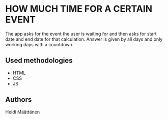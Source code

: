 # HOW MUCH TIME FOR A CERTAIN EVENT

The app asks for the event the user is waiting for and then asks for start date and end date for that calculation. Answer is given by all days and only working days with a countdown.

## Used methodologies

- HTML
- CSS
- JS

## Authors

Heidi Määttänen
